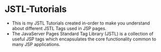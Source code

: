 # JSTL-Tutorials

- This is my JSTL Tutorials created in-order to make you understand about different JSTL Tags used in JSP pages.
- The JavaServer Pages Standard Tag Library (JSTL) is a collection of useful JSP tags which encapsulates the core functionality common to many JSP applications.
